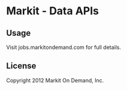 Markit - Data APIs
=================

Usage
-----

Visit jobs.markitondemand.com for full details.

License
---------------------

Copyright 2012 Markit On Demand, Inc.